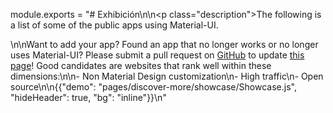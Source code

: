 module.exports = "# Exhibición\n\n<p class=\"description\">The following is a list of some of the public apps using Material-UI.</p>\n\nWant to add your app? Found an app that no longer works or no longer uses Material-UI? Please submit a pull request on [GitHub](https://github.com/Foso/material-ui) to update [this page](https://github.com/Foso/material-ui/blob/master/docs/src/pages/discover-more/showcase/appList.js)! Good candidates are websites that rank well within these dimensions:\n\n- Non Material Design customization\n- High traffic\n- Open source\n\n{{\"demo\": \"pages/discover-more/showcase/Showcase.js\", \"hideHeader\": true, \"bg\": \"inline\"}}\n"
